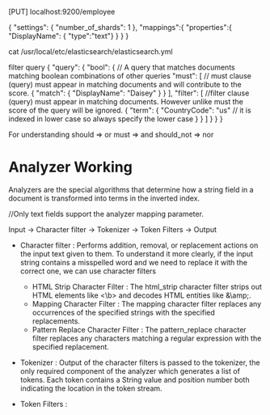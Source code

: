 [PUT]  localhost:9200/employee

{
    "settings": {
        "number_of_shards": 1
    },
   "mappings":{
      "properties":{
         "DisplayName": { "type":"text"}
      }
   }
 }

 cat /usr/local/etc/elasticsearch/elasticsearch.yml

 filter query
 {
    "query": {
        "bool": { // A query that matches documents matching boolean combinations of other queries
            "must": [ // must clause (query) must appear in matching documents and will contribute to the score.
                {
                    "match": {
                        "DisplayName": "Daisey"
                    }
                }
            ],
            "filter": [ //filter clause (query) must appear in matching documents. However unlike must the score of the query will be ignored.
                {
                    "term": {
                        "CountryCode": "us" // it is indexed in lower case so always specify the lower case
                    }
                }
            ]
        }
    }
}

For understanding
should => or
must => and
should_not => nor


# Analyzer Working
Analyzers are the special algorithms that determine how a string field in a document is transformed into terms in the inverted index. 

//Only text fields support the analyzer mapping parameter.

Input -> Character filter -> Tokenizer -> Token Filters -> Output

- Character filter : Performs addition, removal, or replacement actions on the input text given to them. To understand it more clearly, if the input string contains a misspelled word and we need to replace it with the correct one, we can use character filters
    - HTML Strip Character Filter : The html_strip character filter strips out HTML elements like <\b> and decodes HTML entities like &\amp;.
    - Mapping Character Filter : The mapping character filter replaces any occurrences of the specified strings with the specified replacements.
    - Pattern Replace Character Filter : The pattern_replace character filter replaces any characters matching a regular expression with the specified replacement.

- Tokenizer : Output of the character filters is passed to the tokenizer, the only required component of the analyzer which generates a list of tokens. Each token contains a String value and position number both indicating the location in the token stream. 

- Token Filters : 